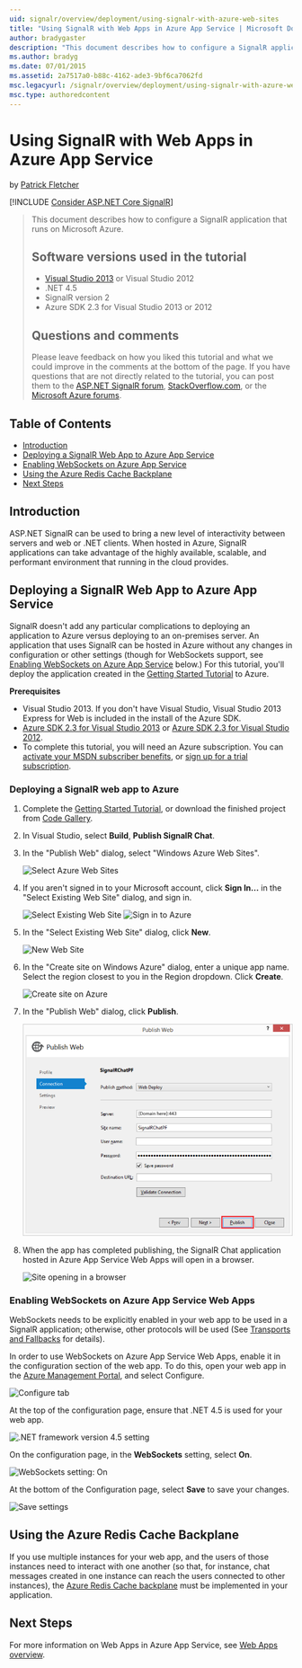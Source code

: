 ```yaml
---
uid: signalr/overview/deployment/using-signalr-with-azure-web-sites
title: "Using SignalR with Web Apps in Azure App Service | Microsoft Docs"
author: bradygaster
description: "This document describes how to configure a SignalR application that runs on Microsoft Azure. Software versions used in the tutorial Visual Studio 2013 or Vis..."
ms.author: bradyg
ms.date: 07/01/2015
ms.assetid: 2a7517a0-b88c-4162-ade3-9bf6ca7062fd
msc.legacyurl: /signalr/overview/deployment/using-signalr-with-azure-web-sites
msc.type: authoredcontent
---
```

# Using SignalR with Web Apps in Azure App Service

by [Patrick Fletcher](https://github.com/pfletcher)

[!INCLUDE [Consider ASP.NET Core SignalR](~/includes/signalr/signalr-version-disambiguation.md)]

> This document describes how to configure a SignalR application that runs on Microsoft Azure.
>
> ## Software versions used in the tutorial
>
>
> - [Visual Studio 2013](https://my.visualstudio.com/Downloads?q=visual%20studio%202013) or Visual Studio 2012
> - .NET 4.5
> - SignalR version 2
> - Azure SDK 2.3 for Visual Studio 2013 or 2012
>
>
>
> ## Questions and comments
>
> Please leave feedback on how you liked this tutorial and what we could improve in the comments at the bottom of the page. If you have questions that are not directly related to the tutorial, you can post them to the [ASP.NET SignalR forum](https://forums.asp.net/1254.aspx/1?ASP+NET+SignalR), [StackOverflow.com](http://stackoverflow.com/), or the [Microsoft Azure forums](https://social.msdn.microsoft.com/Forums/windowsazure/home?category=windowsazureplatform).

## Table of Contents

- [Introduction](#introduction)
- [Deploying a SignalR Web App to Azure App Service](#deploying)
- [Enabling WebSockets on Azure App Service](#websocket)
- [Using the Azure Redis Cache Backplane](#backplane)
- [Next Steps](#nextsteps)

<a id="introduction"></a>
## Introduction

ASP.NET SignalR can be used to bring a new level of interactivity between servers and web or .NET clients. When hosted in Azure, SignalR applications can take advantage of the highly available, scalable, and performant environment that running in the cloud provides.

<a id="deploying"></a>
## Deploying a SignalR Web App to Azure App Service

SignalR doesn't add any particular complications to deploying an application to Azure versus deploying to an on-premises server. An application that uses SignalR can be hosted in Azure without any changes in configuration or other settings (though for WebSockets support, see [Enabling WebSockets on Azure App Service](#websocket) below.) For this tutorial, you'll deploy the application created in the [Getting Started Tutorial](../getting-started/tutorial-getting-started-with-signalr.md) to Azure.

**Prerequisites**

- Visual Studio 2013. If you don't have Visual Studio, Visual Studio 2013 Express for Web is included in the install of the Azure SDK.
- [Azure SDK 2.3 for Visual Studio 2013](https://go.microsoft.com/fwlink/?linkid=324322&clcid=0x409) or [Azure SDK 2.3 for Visual Studio 2012](https://go.microsoft.com/fwlink/p/?linkid=323511).
- To complete this tutorial, you will need an Azure subscription. You can [activate your MSDN subscriber benefits](https://azure.microsoft.com/pricing/member-offers/msdn-benefits-details/), or [sign up for a trial subscription](https://azure.microsoft.com/pricing/free-trial/).

### Deploying a SignalR web app to Azure

1. Complete the [Getting Started Tutorial](../getting-started/tutorial-getting-started-with-signalr.md), or download the finished project from [Code Gallery](https://code.msdn.microsoft.com/SignalR-Getting-Started-b9d18aa9).
2. In Visual Studio, select **Build**, **Publish SignalR Chat**.
3. In the "Publish Web" dialog, select "Windows Azure Web Sites".

    ![Select Azure Web Sites](using-signalr-with-azure-web-sites/_static/image1.png)
4. If you aren't signed in to your Microsoft account, click **Sign In...** in the "Select Existing Web Site" dialog, and sign in.

    ![Select Existing Web Site](using-signalr-with-azure-web-sites/_static/image2.png)    ![Sign in to Azure](using-signalr-with-azure-web-sites/_static/image3.png)
5. In the "Select Existing Web Site" dialog, click **New**.

    ![New Web Site](using-signalr-with-azure-web-sites/_static/image4.png)
6. In the "Create site on Windows Azure" dialog, enter a unique app name. Select the region closest to you in the Region dropdown. Click **Create**.

    ![Create site on Azure](using-signalr-with-azure-web-sites/_static/image5.png)
7. In the "Publish Web" dialog, click **Publish**.

    ![Publish site](using-signalr-with-azure-web-sites/_static/image6.png)
8. When the app has completed publishing, the SignalR Chat application hosted in Azure App Service Web Apps will open in a browser.

    ![Site opening in a browser](using-signalr-with-azure-web-sites/_static/image7.png)

<a id="websocket"></a>
### Enabling WebSockets on Azure App Service Web Apps

WebSockets needs to be explicitly enabled in your web app to be used in a SignalR application; otherwise, other protocols will be used (See [Transports and Fallbacks](../getting-started/introduction-to-signalr.md#transports) for details).

In order to use WebSockets on Azure App Service Web Apps, enable it in the configuration section of the web app. To do this, open your web app in the [Azure Management Portal](https://manage.windowsazure.com/), and select Configure.

![Configure tab](using-signalr-with-azure-web-sites/_static/image8.png)

At the top of the configuration page, ensure that .NET 4.5 is used for your web app.

![.NET framework version 4.5 setting](using-signalr-with-azure-web-sites/_static/image9.png)

On the configuration page, in the **WebSockets** setting, select **On**.

![WebSockets setting: On](using-signalr-with-azure-web-sites/_static/image10.png)

At the bottom of the Configuration page, select **Save** to save your changes.

![Save settings](using-signalr-with-azure-web-sites/_static/image11.png)

<a id="backplane"></a>
## Using the Azure Redis Cache Backplane

If you use multiple instances for your web app, and the users of those instances need to interact with one another (so that, for instance, chat messages created in one instance can reach the users connected to other instances), the [Azure Redis Cache backplane](../performance/scaleout-with-redis.md) must be implemented in your application.

<a id="nextsteps"></a>
## Next Steps

For more information on Web Apps in Azure App Service, see [Web Apps overview](https://azure.microsoft.com/documentation/articles/app-service-web-overview/).
